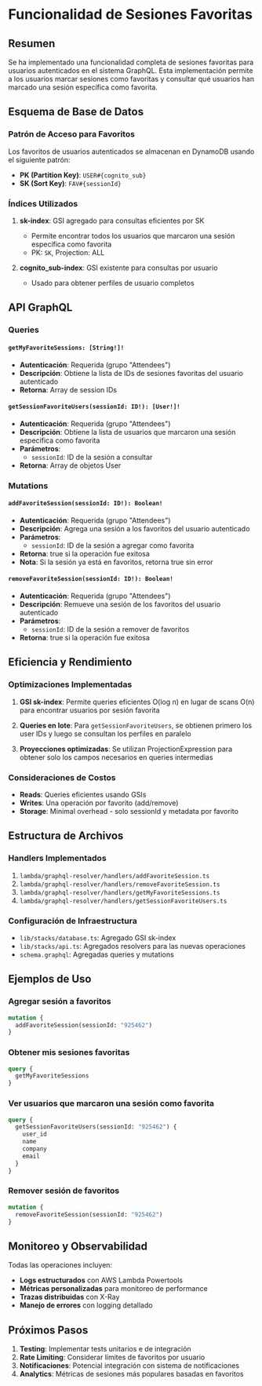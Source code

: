 # Funcionalidad de Sesiones Favoritas

## Resumen

Se ha implementado una funcionalidad completa de sesiones favoritas para usuarios autenticados en el sistema GraphQL. Esta implementación permite a los usuarios marcar sesiones como favoritas y consultar qué usuarios han marcado una sesión específica como favorita.

## Esquema de Base de Datos

### Patrón de Acceso para Favoritos

Los favoritos de usuarios autenticados se almacenan en DynamoDB usando el siguiente patrón:

- **PK (Partition Key)**: `USER#{cognito_sub}`
- **SK (Sort Key)**: `FAV#{sessionId}`

### Índices Utilizados

1. **sk-index**: GSI agregado para consultas eficientes por SK
   - Permite encontrar todos los usuarios que marcaron una sesión específica como favorita
   - PK: `SK`, Projection: ALL

2. **cognito_sub-index**: GSI existente para consultas por usuario
   - Usado para obtener perfiles de usuario completos

## API GraphQL

### Queries

#### `getMyFavoriteSessions: [String!]!`
- **Autenticación**: Requerida (grupo "Attendees")
- **Descripción**: Obtiene la lista de IDs de sesiones favoritas del usuario autenticado
- **Retorna**: Array de session IDs

#### `getSessionFavoriteUsers(sessionId: ID!): [User!]!`
- **Autenticación**: Requerida (grupo "Attendees")
- **Descripción**: Obtiene la lista de usuarios que marcaron una sesión específica como favorita
- **Parámetros**: 
  - `sessionId`: ID de la sesión a consultar
- **Retorna**: Array de objetos User

### Mutations

#### `addFavoriteSession(sessionId: ID!): Boolean!`
- **Autenticación**: Requerida (grupo "Attendees")
- **Descripción**: Agrega una sesión a los favoritos del usuario autenticado
- **Parámetros**:
  - `sessionId`: ID de la sesión a agregar como favorita
- **Retorna**: true si la operación fue exitosa
- **Nota**: Si la sesión ya está en favoritos, retorna true sin error

#### `removeFavoriteSession(sessionId: ID!): Boolean!`
- **Autenticación**: Requerida (grupo "Attendees")
- **Descripción**: Remueve una sesión de los favoritos del usuario autenticado
- **Parámetros**:
  - `sessionId`: ID de la sesión a remover de favoritos
- **Retorna**: true si la operación fue exitosa

## Eficiencia y Rendimiento

### Optimizaciones Implementadas

1. **GSI sk-index**: Permite queries eficientes O(log n) en lugar de scans O(n) para encontrar usuarios por sesión favorita

2. **Queries en lote**: Para `getSessionFavoriteUsers`, se obtienen primero los user IDs y luego se consultan los perfiles en paralelo

3. **Proyecciones optimizadas**: Se utilizan ProjectionExpression para obtener solo los campos necesarios en queries intermedias

### Consideraciones de Costos

- **Reads**: Queries eficientes usando GSIs
- **Writes**: Una operación por favorito (add/remove)
- **Storage**: Minimal overhead - solo sessionId y metadata por favorito

## Estructura de Archivos

### Handlers Implementados

1. `lambda/graphql-resolver/handlers/addFavoriteSession.ts`
2. `lambda/graphql-resolver/handlers/removeFavoriteSession.ts`
3. `lambda/graphql-resolver/handlers/getMyFavoriteSessions.ts`
4. `lambda/graphql-resolver/handlers/getSessionFavoriteUsers.ts`

### Configuración de Infraestructura

- `lib/stacks/database.ts`: Agregado GSI sk-index
- `lib/stacks/api.ts`: Agregados resolvers para las nuevas operaciones
- `schema.graphql`: Agregadas queries y mutations

## Ejemplos de Uso

### Agregar sesión a favoritos
```graphql
mutation {
  addFavoriteSession(sessionId: "925462") 
}
```

### Obtener mis sesiones favoritas
```graphql
query {
  getMyFavoriteSessions
}
```

### Ver usuarios que marcaron una sesión como favorita
```graphql
query {
  getSessionFavoriteUsers(sessionId: "925462") {
    user_id
    name
    company
    email
  }
}
```

### Remover sesión de favoritos
```graphql
mutation {
  removeFavoriteSession(sessionId: "925462")
}
```

## Monitoreo y Observabilidad

Todas las operaciones incluyen:
- **Logs estructurados** con AWS Lambda Powertools
- **Métricas personalizadas** para monitoreo de performance
- **Trazas distribuidas** con X-Ray
- **Manejo de errores** con logging detallado

## Próximos Pasos

1. **Testing**: Implementar tests unitarios e de integración
2. **Rate Limiting**: Considerar límites de favoritos por usuario
3. **Notificaciones**: Potencial integración con sistema de notificaciones
4. **Analytics**: Métricas de sesiones más populares basadas en favoritos
